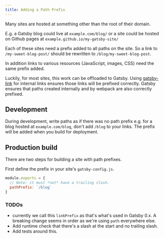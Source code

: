 ```yaml
---
title: Adding a Path Prefix
---
```


Many sites are hosted at something other than the root of their domain.

E.g. a Gatsby blog could live at `example.com/blog/` or a site could be
hosted on Github pages at `example.github.io/my-gatsby-site/`

Each of these sites need a prefix added to all paths on the site.  So a link
to `/my-sweet-blog-post/` should be rewritten to `/blog/my-sweet-blog-post`.

In addition links to various resources (JavaScript, images, CSS) need the same
prefix added.

Luckily, for most sites, this work can be offloaded to Gatsby. Using
[gatsby-link](/docs/packages/gatsby-link/) for internal links ensures those
links will be prefixed correctly. Gatsby ensures that paths created internally
and by webpack are also correctly prefixed.

## Development

During development, write paths as if there was no path prefix e.g. for a blog
hosted at `example.com/blog`, don't add `/blog` to your links. The prefix
will be added when you build for deployment.

## Production build

There are two steps for building a site with path prefixes.

First define the prefix in your site's `gatsby-config.js`.

```javascript
module.exports = {
  // Note: it must *not* have a trailing slash.
  pathPrefix: `/blog`
}
```

### TODOs

* currently we call this `linkPrefix` as that's what's used in Gatsby 0.x. A breaking change seems
in order as we're using `path` everywhere else. 
* Add runtime check that there's a slash at the start and no trailing slash.
* Add tests around this.
